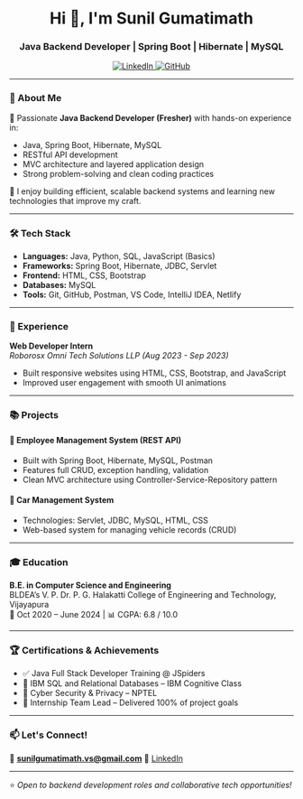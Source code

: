 <h1 align="center">Hi 👋, I'm Sunil Gumatimath</h1>
<h3 align="center">Java Backend Developer | Spring Boot | Hibernate | MySQL</h3>

<p align="center">
  <a href="https://www.linkedin.com/in/sunil-gumatimath-2a6577240/" target="_blank">
    <img src="https://img.shields.io/badge/LinkedIn-blue?style=for-the-badge&logo=linkedin" alt="LinkedIn" />
  </a>
  <a href="https://github.com/sunil-gumatimath" target="_blank">
    <img src="https://img.shields.io/badge/GitHub-black?style=for-the-badge&logo=github" alt="GitHub" />
  </a>
</p>

---

### 🌟 About Me

🚀 Passionate **Java Backend Developer (Fresher)** with hands-on experience in:

- Java, Spring Boot, Hibernate, MySQL
- RESTful API development
- MVC architecture and layered application design
- Strong problem-solving and clean coding practices

🎯 I enjoy building efficient, scalable backend systems and learning new technologies that improve my craft.

---

### 🛠️ Tech Stack

- **Languages:** Java, Python, SQL, JavaScript (Basics)
- **Frameworks:** Spring Boot, Hibernate, JDBC, Servlet
- **Frontend:** HTML, CSS, Bootstrap
- **Databases:** MySQL
- **Tools:** Git, GitHub, Postman, VS Code, IntelliJ IDEA, Netlify

---

### 💼 Experience

**Web Developer Intern**  
*Roborosx Omni Tech Solutions LLP (Aug 2023 - Sep 2023)*  
- Built responsive websites using HTML, CSS, Bootstrap, and JavaScript  
- Improved user engagement with smooth UI animations  

---

### 📚 Projects

#### 🔹 Employee Management System (REST API)
- Built with Spring Boot, Hibernate, MySQL, Postman
- Features full CRUD, exception handling, validation
- Clean MVC architecture using Controller-Service-Repository pattern

#### 🔹 Car Management System
- Technologies: Servlet, JDBC, MySQL, HTML, CSS
- Web-based system for managing vehicle records (CRUD)

---

### 🎓 Education

**B.E. in Computer Science and Engineering**  
BLDEA’s V. P. Dr. P. G. Halakatti College of Engineering and Technology, Vijayapura  
📅 Oct 2020 – June 2024 | 📊 CGPA: 6.8 / 10.0

---

### 🏆 Certifications & Achievements

- ✅ Java Full Stack Developer Training @ JSpiders  
- 🧠 IBM SQL and Relational Databases – IBM Cognitive Class  
- 🔐 Cyber Security & Privacy – NPTEL  
- 👥 Internship Team Lead – Delivered 100% of project goals

---

### 📫 Let's Connect!

📧 **sunilgumatimath.vs@gmail.com** 
🔗 [LinkedIn](https://www.linkedin.com/in/sunil-gumatimath-2a6577240/)

---

⭐ *Open to backend development roles and collaborative tech opportunities!*
